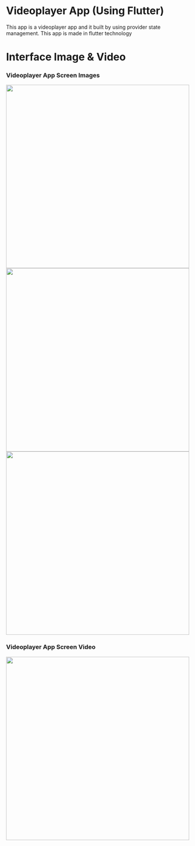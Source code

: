 # Videoplayer App (Using Flutter)

This app is a videoplayer app and it built by using provider state management. This app is made in flutter technology

# Interface Image & Video
<h3> Videoplayer App Screen Images </h3>
<p>
<img src="https://user-images.githubusercontent.com/125340601/218654264-3cbd7f2d-ffe0-4969-993a-bbf44279372d.png" weight="250" height="500"/> 
<img src="https://user-images.githubusercontent.com/125340601/218654286-e8dfb2e2-ed97-4f67-b53d-66a5d56653ee.png" weight="250" height="500"/>
<img src="https://user-images.githubusercontent.com/125340601/218654297-1261cfe0-93b8-4e04-a1ac-93077ada2d51.png" weight="250" height="500"/>
</p>


<h3>Videoplayer App Screen Video </h3>
<img src="https://user-images.githubusercontent.com/125340601/230632061-00c7e0cf-08ca-4c89-9179-8ae1ab7a2514.mp4" weight="350" height="500"/>

